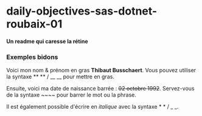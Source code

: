 # daily-objectives-sas-dotnet-roubaix-01

#### Un readme qui caresse la rétine

### Exemples bidons
Voici mon nom & prénom en gras **Thibaut Busschaert**.
Vous pouvez utiliser la syntaxe ** ** / __ __ pour mettre en gras.

Ensuite, voici ma date de naissance barrée : ~~02 octobre 1992~~.
Servez-vous de la syntaxe ~~~~ pour barrer le mot ou la phrase.

Il est également possible d'écrire en *italique* avec la syntaxe * * / _ _.

